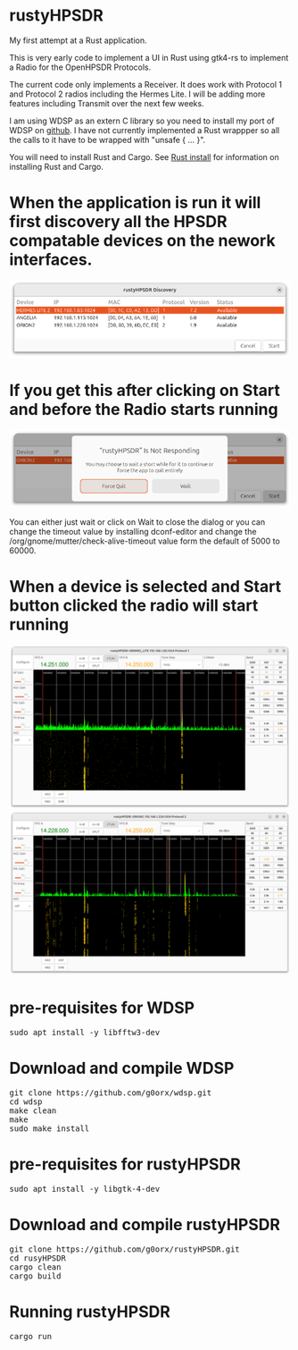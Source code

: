 # rustyHPSDR

My first attempt at a Rust application.

This is very early code to implement a UI in Rust using gtk4-rs to implement a Radio for the OpenHPSDR Protocols.

The current code only implements a Receiver. It does work with Protocol 1 and Protocol 2 radios including the Hermes Lite. I will be adding more features including Transmit over the next few weeks.

I am using WDSP as an extern C library so you need to install my port of WDSP on [github](https://github.com/g0orx/wdsp.git). I have not currently implemented a Rust wrappper so all the calls to it have to be wrapped with "unsafe { ... }".

You will need to install Rust and Cargo. See [Rust install](https://www.rust-lang.org/tools/install) for information on installing Rust and Cargo.

# When the application is run it will first discovery all the HPSDR compatable devices on the nework interfaces.

<img src="https://github.com/g0orx/rustyHPSDR/blob/main/images/discovery.png">

# If you get this after clicking on Start and before the Radio starts running

<img src="https://github.com/g0orx/rustyHPSDR/blob/main/images/wait.png">

You can either just wait or click on Wait to close the dialog or you can change the timeout value by installing dconf-editor and change the /org/gnome/mutter/check-alive-timeout value form the default of 5000 to 60000.

# When a device is selected and Start button clicked the radio will start running

<img src="https://github.com/g0orx/rustyHPSDR/blob/main/images/screenshot1.png">

<img src="https://github.com/g0orx/rustyHPSDR/blob/main/images/screenshot2.png">

# pre-requisites for WDSP
<pre>
sudo apt install -y libfftw3-dev
</pre>

# Download and compile WDSP
<pre>
git clone https://github.com/g0orx/wdsp.git
cd wdsp
make clean
make
sudo make install
</pre>

# pre-requisites for rustyHPSDR
<pre>
sudo apt install -y libgtk-4-dev
</pre>

# Download and compile rustyHPSDR
<pre>
git clone https://github.com/g0orx/rustyHPSDR.git
cd rusyHPSDR
cargo clean
cargo build
</pre>

# Running rustyHPSDR
<pre>
cargo run
</pre>

